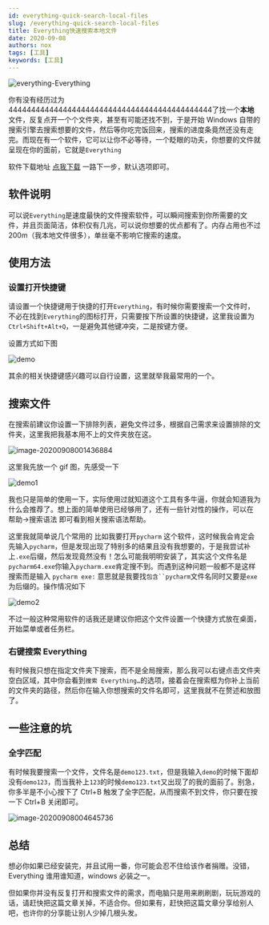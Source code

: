 ```yaml
---
id: everything-quick-search-local-files
slug: /everything-quick-search-local-files
title: Everything快速搜索本地文件
date: 2020-09-08
authors: nox
tags: [工具]
keywords: [工具]
---
```


![everything-Everything](https://img.disnox.cn/everything-Everything.jpg)

你有没有经历过为444444444444444444444444444444444444444444444了找一个**本地**文件，反复点开一个个文件夹，甚至有可能还找不到，于是开始 Windows 自带的搜索引擎去搜索想要的文件，然后等你吃完饭回来，搜索的进度条竟然还没有走完。而现在有一个软件，它可以让你不必等待，一个眨眼的功夫，你想要的文件就呈现在你的面前，它就是`Everything`

<!-- truncate -->

软件下载地址 [点我下载](https://www.voidtools.com/zh-cn/) 一路下一步，默认选项即可。

## 软件说明

可以说`Everything`是速度最快的文件搜索软件，可以瞬间搜索到你所需要的文件，并且页面简洁，体积仅有几兆，可以说你想要的优点都有了。内存占用也不过 200m（我本地文件很多），单丝毫不影响它搜索的速度。

## 使用方法

### 设置打开快捷键

请设置一个快捷键用于快捷的打开`Everything`，有时候你需要搜索一个文件时，不必在找到`Everything`的图标打开，只需要按下所设置的快捷键，这里我设置为`Ctrl+Shift+Alt+Q`，一是避免其他键冲突，二是按键方便。

设置方式如下图

![demo](https://img.nox.cn/demo.gif)

其余的相关快捷键感兴趣可以自行设置，这里就举我最常用的一个。

## 搜索文件

在搜索前建议你设置一下排除列表，避免文件过多，根据自己需求来设置排除的文件夹，这里我把我基本用不上的文件夹放在这。

![image-20200908001436884](https://img.disnox.cn/image-20200908001436884.png)

这里我先放一个 gif 图，先感受一下

![demo1](https://img.nox.cn/demo1.gif)

我也只是简单的使用一下，实际使用过就知道这个工具有多牛逼，你就会知道我为什么会推荐了。想上面的简单使用已经够用了，还有一些针对性的操作，可以在 帮助->搜索语法 即可看到相关搜索语法帮助。

这里我就简单说几个常用的 比如我要打开`pycharm` 这个软件，这时候我会肯定会先输入`pycharm`，但是发现出现了特别多的结果且没有我想要的，于是我尝试补上`.exe`后缀，然后发现竟然没有！怎么可能我明明安装了，其实这个文件名是`pycharm64.exe`你输入`pycharm.exe`肯定搜不到。而遇到这种问题一般都不是这样搜索而是输入 `pycharm exe:` 意思就是我要找` 包含``pycharm `文件名同时又要是`exe`为后缀的。操作情况如下

![demo2](https://img.disnox.cn/demo2.gif)

不过一般这种常用软件的话我还是建议你把这个文件设置一个快捷方式放在桌面，开始菜单或者任务栏。

### 右键搜索 Everything

有时候我只想在指定文件夹下搜索，而不是全局搜索，那么我可以右键点击文件夹空白区域，其中你会看到`搜索 Everything…`的选项，接着会在搜索框为你补上当前的文件夹的路径，然后你在输入你想搜索的文件名即可，这里我就不在赘述和放图了。

## 一些注意的坑

### 全字匹配

有时候我要搜索一个文件，文件名是`demo123.txt`，但是我输入`demo`的时候下面却没有`demo123`，而当我补上`123`的时候`demo123.txt`又出现了的我的面前了。别急，你多半是不小心按下了 Ctrl+B 触发了全字匹配，从而搜索不到文件，你只要在按一下 Ctrl+B 关闭即可。

![image-20200908004645736](https://img.disnox.cn/image-20200908004645736.png)

## 总结

想必你如果已经安装完，并且试用一番，你可能会忍不住给该作者捐赠。没错，Everything 谁用谁知道，windows 必装之一。

但如果你并没有反复打开和搜索文件的需求，而电脑只是用来刷刷剧，玩玩游戏的话，请赶快把这篇文章关掉，不适合你。但如果有，赶快把这篇文章分享给别人吧，也许你的分享能让别人少掉几根头发。
